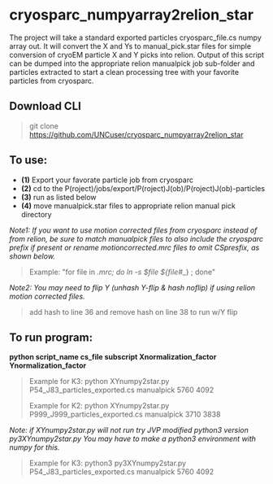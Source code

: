 # cryosparc_numpyarray2relion_star
The project will take a standard exported particles cryosparc_file.cs numpy array out. 
It will convert the X and Ys to manual_pick.star files for simple conversion of cryoEM particle X and Y picks into relion.
Output of this script can be dumped into the appropriate relion manualpick job sub-folder and particles extracted to start a clean processing tree with your favorite particles from cryosparc.

## Download CLI
>git clone https://github.com/UNCuser/cryosparc_numpyarray2relion_star

## To use:
- **(1)** Export your favorate particle job from cryosparc 
- **(2)** cd to the P(roject)/jobs/export/P(roject)J(ob)/P(roject)J(ob)-particles
- **(3)** run as listed below 
- **(4)** move manualpick.star files to appropriate relion manual pick directory 

_Note1: If you want to use motion corrected files from cryosparc instead of from relion, be sure to match manualpick files to also include the cryosparc prefix if present or rename motioncorrected.mrc files to omit CSpresfix, as shown below._  
>Example: "for file in *.mrc; do ln -s $file ${file#*_} ; done"

_Note2: You may need to flip Y (unhash Y-flip & hash noflip) if using relion motion corrected files._
> add hash to line 36 and remove hash on line 38 to run w/Y flip

## To run program:
**python script_name   cs_file    subscript  Xnormalization_factor   Ynormalization_factor**

>Example for K3: python XYnumpy2star.py P54_J83_particles_exported.cs manualpick 5760 4092
>
>Example for K2: python XYnumpy2star.py P999_J999_particles_exported.cs manualpick 3710 3838

_Note: if XYnumpy2star.py will not run try JVP modified python3 version py3XYnumpy2star.py You may have to make a python3 environment with numpy for this._
> Example for K3: python3 py3XYnumpy2star.py P54_J83_particles_exported.cs manualpick 5760 4092
